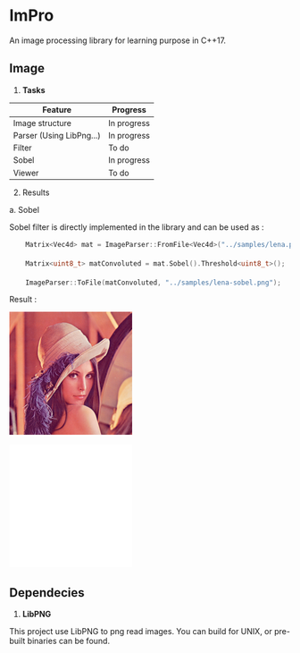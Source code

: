 # ImPro

An image processing library for learning purpose in C++17.

## Image 

1. __Tasks__

| Feature | Progress |
|---------|----------|
| Image structure | In progress |
| Parser (Using LibPng...) | In progress |
| Filter | To do |
| Sobel | In progress |
| Viewer | To do |

2. Results

a. Sobel

Sobel filter is directly implemented in the library and can be used as :

```cpp
    Matrix<Vec4d> mat = ImageParser::FromFile<Vec4d>("../samples/lena.png", 4);

    Matrix<uint8_t> matConvoluted = mat.Sobel().Threshold<uint8_t>();

    ImageParser::ToFile(matConvoluted, "../samples/lena-sobel.png");
```

Result : 

![Lena Classic](samples/lena.png) <div style="background-color = #000">![Lena Sobel](samples/lena-sobel.png)</div>

## Dependecies

1. __LibPNG__

This project use LibPNG to png read images. You can build for 
UNIX, or pre-built binaries can be found.
  